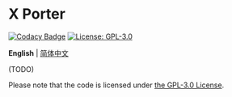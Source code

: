 # X Porter

[![Codacy Badge](https://app.codacy.com/project/badge/Grade/1c93d7edbb3f420a936e991f06caa788)](https://www.codacy.com/gh/ArvinZJC/XPorter/dashboard?utm_source=github.com&amp;utm_medium=referral&amp;utm_content=ArvinZJC/XPorter&amp;utm_campaign=Badge_Grade)
[![License: GPL-3.0](https://img.shields.io/badge/license-GPL--3.0-blue.svg)](https://www.gnu.org/licenses/gpl-3.0)

**English** | [简体中文](https://github.com/ArvinZJC/XPorter/blob/main/README-zhCN.md)

(TODO)

Please note that the code is licensed under [the GPL-3.0 License](https://github.com/ArvinZJC/XPorter/blob/main/LICENSE).
